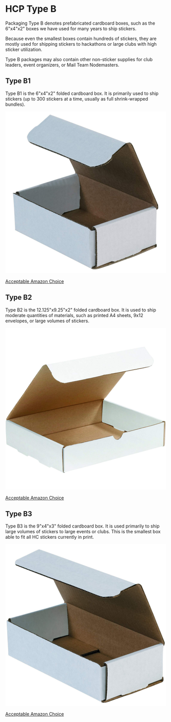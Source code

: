 # HCP Type B
Packaging Type B denotes prefabricated cardboard boxes, such as the 6"x4"x2" boxes we have used for many years to ship stickers.

Because even the smallest boxes contain hundreds of stickers, they are mostly used for shipping stickers to hackathons or large clubs with high sticker utilization.

Type B packages may also contain other non-sticker supplies for club leaders, event organizers, or Mail Team Nodemasters.

## Type B1
Type B1 is the 6"x4"x2" folded cardboard box. It is primarily used to ship stickers (up to 300 stickers at a time, usually as full shrink-wrapped bundles).

![Type B1 Example](./HCP_Type_B1_Example.jpg)

[Acceptable Amazon Choice](https://www.amazon.com/Aviditi-M642-Corrugated-Mailer-Length/dp/B005ENLYEY/ref=sr_1_1?crid=IKYVZ860TBEH&keywords=6x4x2+cardboard+mailer&qid=1577397233&sprefix=6x4x2+ca%2Caps%2C151&sr=8-1)

## Type B2
Type B2 is the 12.125"x9.25"x2" folded cardboard box. It is used to ship moderate quantities of materials, such as printed A4 sheets, 9x12 envelopes, or large volumes of stickers.

![Type B2 Example](./HCP_Type_B2_Example.jpg)

[Acceptable Amazon Choice](https://www.amazon.com/BOX-USA-BM1292-White-Pack/dp/B01D9SZVKS/ref=sr_1_8?keywords=9x12x2+cardboard+mailer&qid=1577397179&sr=8-8)

## Type B3
Type B3 is the 9"x4"x3" folded cardboard box. It is used primarily to ship large volumes of stickers to large events or clubs. This is the smallest box able to fit all HC stickers currently in print.

![Type B3 Example](./HCP_Type_B3_Example.jpg)

[Acceptable Amazon Choice](https://www.amazon.com/Aviditi-M943-Corrugated-Mailer-Length/dp/B000ZJOP7K/ref=sr_1_1?keywords=9x4x2+cardboard+mailer&qid=1577398347&sr=8-1)